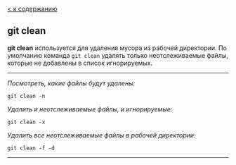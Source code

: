 [< к содержанию](../readme.md)



## git clean 
**git clean** используется для удаления мусора из рабочей директории. По умолчанию команда `git clean` удалять только неотслеживаемые файлы, которые не добавлены в список игнорируемых.
 
---

*Посмотреть, какие файлы будут удалены:*

`git clean -n`

*Удалить и неотслеживаемые файлы, и игнорируемые:*

`git clean -x`

*Удалить все неотслеживаемые файлы в рабочей директории:*

`git clean -f -d`

----